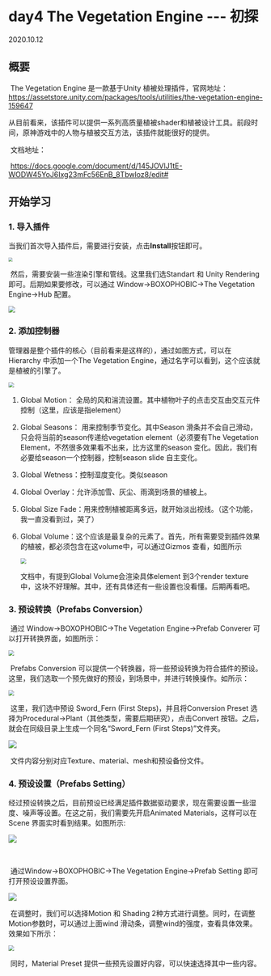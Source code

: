 # day4 The Vegetation Engine --- 初探

2020.10.12

## 概要

​		The Vegetation Engine 是一款基于Unity 植被处理插件，官网地址：https://assetstore.unity.com/packages/tools/utilities/the-vegetation-engine-159647

​		从目前看来，该插件可以提供一系列高质量植被shader和植被设计工具。前段时间，原神游戏中的人物与植被交互方法，该插件就能很好的提供。

​		文档地址：

​		https://docs.google.com/document/d/145JOVlJ1tE-WODW45YoJ6Ixg23mFc56EnB_8Tbwloz8/edit#



## 开始学习

### 1. 导入插件

​		当我们首次导入插件后，需要进行安装，点击**Install**按钮即可。

<img src="https://raw.githubusercontent.com/DionysosLai/PicGoImage/main/day4_01.png" style="zoom:50%;" />

​		然后，需要安装一些渲染引擎和管线。这里我们选Standart 和 Unity Rendering 即可。后期如果要修改，可以通过 Window->BOXOPHOBIC->The Vegetation Engine->Hub 配置。

<img src="https://raw.githubusercontent.com/DionysosLai/PicGoImage/main/day4_02.png" style="zoom: 80%;" />

### 2. 添加控制器

​		管理器是整个插件的核心（目前看来是这样的），通过如图方式，可以在Hierarchy 中添加一个The Vegetation Engine，通过名字可以看到，这个应该就是植被的引擎了。

<img src="https://raw.githubusercontent.com/DionysosLai/PicGoImage/main/day4_03.png" style="zoom: 67%;" />

  1. Global Motion： 全局的风和湍流设置。其中植物叶子的点击交互由交互元件控制（这里，应该是指element）

  2. Global Seasons： 用来控制季节变化。其中Season 滑条并不会自己滑动，只会将当前的season传递给vegetation element（必须要有The Vegetation Element，不然很多效果看不出来，比方这里的season 变化。因此，我们有必要给season一个控制器，控制season slide 自主变化。

  3. Global Wetness：控制湿度变化。类似season

  4. Global Overlay：允许添加雪、灰尘、雨滴到场景的植被上。

  5. Global Size Fade：用来控制植被距离多远，就开始淡出视线。（这个功能，我一直没看到过，哭了）

  6. Global Volume：这个应该是最复杂的元素了。首先，所有需要受到插件效果的植被，都必须包含在这volume中，可以通过Gizmos 查看，如图所示

     <img src="https://raw.githubusercontent.com/DionysosLai/PicGoImage/main/day4_04.png" style="zoom:67%;" />

     文档中，有提到Global Volume会渲染具体element 到3个render texture 中，这块不好理解。其中，还有具体还有一些设置也没看懂。后期再看吧。

###  3. 预设转换（Prefabs  Conversion）

​		通过 Window->BOXOPHOBIC->The Vegetation Engine->Prefab Converer 可以打开转换界面，如图所示：

<img src="https://raw.githubusercontent.com/DionysosLai/PicGoImage/main/day4_05.png" style="zoom:67%;" />

​		Prefabs Conversion 可以提供一个转换器，将一些预设转换为符合插件的预设。这里，我们选取一个预先做好的预设，到场景中，并进行转换操作。如所示：

<img src="https://raw.githubusercontent.com/DionysosLai/PicGoImage/main/day4_06.png" style="zoom:67%;" />

​		这里，我们选中预设 Sword_Fern (First Steps)，并且将Conversion Preset 选择为Procedural->Plant（其他类型，需要后期研究），点击Convert 按钮。之后，就会在同级目录上生成一个同名“Sword_Fern (First Steps)”文件夹。

![](https://raw.githubusercontent.com/DionysosLai/PicGoImage/main/day4_07.png)

​		文件内容分别对应Texture、material、mesh和预设备份文件。

### 4. 预设设置（Prefabs Setting）

​		经过预设转换之后，目前预设已经满足插件数据驱动要求，现在需要设置一些湿度、噪声等设置。在这之前，我们需要先开启Animated Materials，这样可以在Scene 界面实时看到结果。如图所示:

![](https://raw.githubusercontent.com/DionysosLai/PicGoImage/main/day4_08.png)

​		

​		通过Window->BOXOPHOBIC->The Vegetation Engine->Prefab Setting 即可打开预设设置界面。

![](https://raw.githubusercontent.com/DionysosLai/PicGoImage/main/day4_09.png)

​		在调整时，我们可以选择Motion 和 Shading 2种方式进行调整。同时，在调整Motion参数时，可以通过上面wind 滑动条，调整wind的强度，查看具体效果。效果如下所示：

<img src="https://raw.githubusercontent.com/DionysosLai/PicGoImage/main/day4_10.gif" style="zoom:67%;" />

​		同时，Material Preset 提供一些预先设置好内容，可以快速选择其中一些内容。

​		

